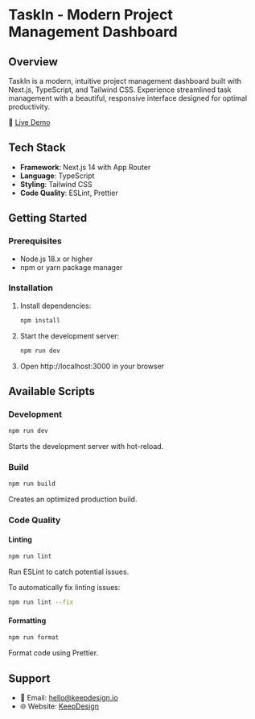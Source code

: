 # TaskIn - Modern Project Management Dashboard

## Overview

TaskIn is a modern, intuitive project management dashboard built with Next.js, TypeScript, and Tailwind CSS. Experience streamlined task management with a beautiful, responsive interface designed for optimal productivity.

🚀 [Live Demo](https://taskin-dashboard.vercel.app)

## Tech Stack

- **Framework**: Next.js 14 with App Router
- **Language**: TypeScript
- **Styling**: Tailwind CSS
- **Code Quality**: ESLint, Prettier

## Getting Started

### Prerequisites

- Node.js 18.x or higher
- npm or yarn package manager

### Installation

1. Install dependencies:

   ```bash
   npm install
   ```

2. Start the development server:

   ```bash
   npm run dev
   ```

3. Open http://localhost:3000 in your browser

## Available Scripts

### Development

```bash
npm run dev
```

Starts the development server with hot-reload.

### Build

```bash
npm run build
```

Creates an optimized production build.

### Code Quality

#### Linting

```bash
npm run lint
```

Run ESLint to catch potential issues.

To automatically fix linting issues:

```bash
npm run lint --fix
```

#### Formatting

```bash
npm run format
```

Format code using Prettier.

## Support

- 📧 Email: hello@keepdesign.io
- 🌐 Website: [KeepDesign](https://keepdesign.io)
